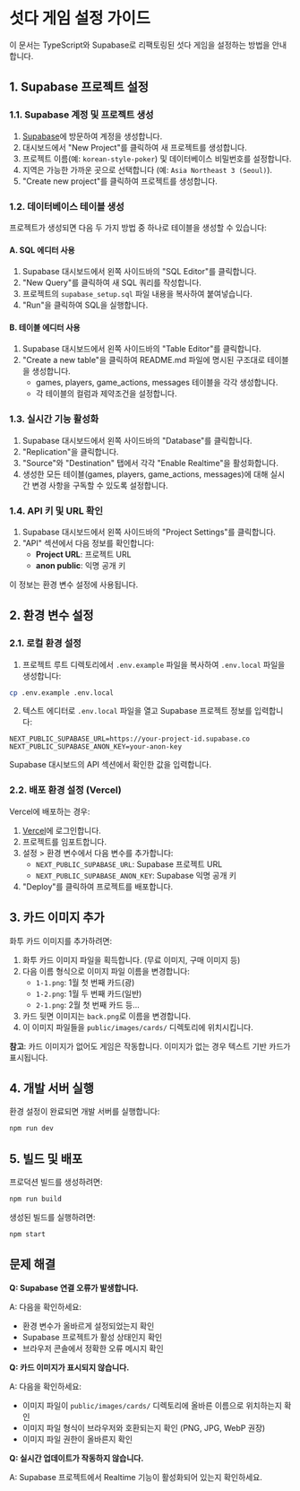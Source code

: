 # 섯다 게임 설정 가이드

이 문서는 TypeScript와 Supabase로 리팩토링된 섯다 게임을 설정하는 방법을 안내합니다.

## 1. Supabase 프로젝트 설정

### 1.1. Supabase 계정 및 프로젝트 생성

1. [Supabase](https://supabase.com/)에 방문하여 계정을 생성합니다.
2. 대시보드에서 "New Project"를 클릭하여 새 프로젝트를 생성합니다.
3. 프로젝트 이름(예: `korean-style-poker`) 및 데이터베이스 비밀번호를 설정합니다.
4. 지역은 가능한 가까운 곳으로 선택합니다 (예: `Asia Northeast 3 (Seoul)`).
5. "Create new project"를 클릭하여 프로젝트를 생성합니다.

### 1.2. 데이터베이스 테이블 생성

프로젝트가 생성되면 다음 두 가지 방법 중 하나로 테이블을 생성할 수 있습니다:

#### A. SQL 에디터 사용

1. Supabase 대시보드에서 왼쪽 사이드바의 "SQL Editor"를 클릭합니다.
2. "New Query"를 클릭하여 새 SQL 쿼리를 작성합니다.
3. 프로젝트의 `supabase_setup.sql` 파일 내용을 복사하여 붙여넣습니다.
4. "Run"을 클릭하여 SQL을 실행합니다.

#### B. 테이블 에디터 사용

1. Supabase 대시보드에서 왼쪽 사이드바의 "Table Editor"를 클릭합니다.
2. "Create a new table"을 클릭하여 README.md 파일에 명시된 구조대로 테이블을 생성합니다.
   - games, players, game_actions, messages 테이블을 각각 생성합니다.
   - 각 테이블의 컬럼과 제약조건을 설정합니다.

### 1.3. 실시간 기능 활성화

1. Supabase 대시보드에서 왼쪽 사이드바의 "Database"를 클릭합니다.
2. "Replication"을 클릭합니다.
3. "Source"와 "Destination" 탭에서 각각 "Enable Realtime"을 활성화합니다.
4. 생성한 모든 테이블(games, players, game_actions, messages)에 대해 실시간 변경 사항을 구독할 수 있도록 설정합니다.

### 1.4. API 키 및 URL 확인

1. Supabase 대시보드에서 왼쪽 사이드바의 "Project Settings"를 클릭합니다.
2. "API" 섹션에서 다음 정보를 확인합니다:
   - **Project URL**: 프로젝트 URL
   - **anon public**: 익명 공개 키

이 정보는 환경 변수 설정에 사용됩니다.

## 2. 환경 변수 설정

### 2.1. 로컬 환경 설정

1. 프로젝트 루트 디렉토리에서 `.env.example` 파일을 복사하여 `.env.local` 파일을 생성합니다:

```bash
cp .env.example .env.local
```

2. 텍스트 에디터로 `.env.local` 파일을 열고 Supabase 프로젝트 정보를 입력합니다:

```
NEXT_PUBLIC_SUPABASE_URL=https://your-project-id.supabase.co
NEXT_PUBLIC_SUPABASE_ANON_KEY=your-anon-key
```

Supabase 대시보드의 API 섹션에서 확인한 값을 입력합니다.

### 2.2. 배포 환경 설정 (Vercel)

Vercel에 배포하는 경우:

1. [Vercel](https://vercel.com/)에 로그인합니다.
2. 프로젝트를 임포트합니다.
3. 설정 > 환경 변수에서 다음 변수를 추가합니다:
   - `NEXT_PUBLIC_SUPABASE_URL`: Supabase 프로젝트 URL
   - `NEXT_PUBLIC_SUPABASE_ANON_KEY`: Supabase 익명 공개 키
4. "Deploy"를 클릭하여 프로젝트를 배포합니다.

## 3. 카드 이미지 추가

화투 카드 이미지를 추가하려면:

1. 화투 카드 이미지 파일을 획득합니다. (무료 이미지, 구매 이미지 등)
2. 다음 이름 형식으로 이미지 파일 이름을 변경합니다:
   - `1-1.png`: 1월 첫 번째 카드(광)
   - `1-2.png`: 1월 두 번째 카드(일반)
   - `2-1.png`: 2월 첫 번째 카드 등...
3. 카드 뒷면 이미지는 `back.png`로 이름을 변경합니다.
4. 이 이미지 파일들을 `public/images/cards/` 디렉토리에 위치시킵니다.

**참고**: 카드 이미지가 없어도 게임은 작동합니다. 이미지가 없는 경우 텍스트 기반 카드가 표시됩니다.

## 4. 개발 서버 실행

환경 설정이 완료되면 개발 서버를 실행합니다:

```bash
npm run dev
```

## 5. 빌드 및 배포

프로덕션 빌드를 생성하려면:

```bash
npm run build
```

생성된 빌드를 실행하려면:

```bash
npm start
```

## 문제 해결

**Q: Supabase 연결 오류가 발생합니다.**

A: 다음을 확인하세요:
- 환경 변수가 올바르게 설정되었는지 확인
- Supabase 프로젝트가 활성 상태인지 확인
- 브라우저 콘솔에서 정확한 오류 메시지 확인

**Q: 카드 이미지가 표시되지 않습니다.**

A: 다음을 확인하세요:
- 이미지 파일이 `public/images/cards/` 디렉토리에 올바른 이름으로 위치하는지 확인
- 이미지 파일 형식이 브라우저와 호환되는지 확인 (PNG, JPG, WebP 권장)
- 이미지 파일 권한이 올바른지 확인

**Q: 실시간 업데이트가 작동하지 않습니다.**

A: Supabase 프로젝트에서 Realtime 기능이 활성화되어 있는지 확인하세요. 